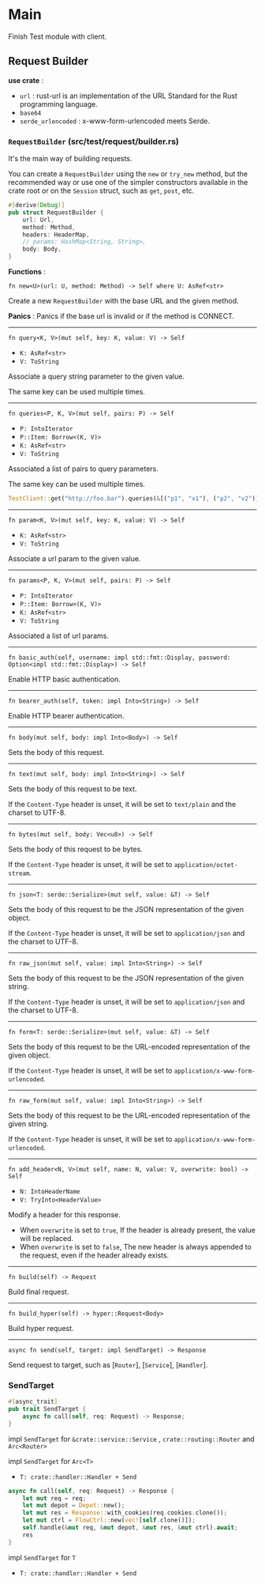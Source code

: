 # Main

Finish Test module with client.

## Request Builder

__use crate__ :

* `url` : rust-url is an implementation of the URL Standard for the Rust programming language.
* `base64` 
* `serde_urlencoded` : x-www-form-urlencoded meets Serde.

### `RequestBuilder`  (src/test/request/builder.rs)
It's the main way of building requests.

You can create a `RequestBuilder` using the `new` or `try_new` method, but the recommended way
or use one of the simpler constructors available in the crate root or on the `Session` struct,
such as `get`, `post`, etc.
```rust
#[derive(Debug)]
pub struct RequestBuilder {
    url: Url,
    method: Method,
    headers: HeaderMap,
    // params: HashMap<String, String>,
    body: Body,
}
```

__Functions__ : 


`fn new<U>(url: U, method: Method) -> Self where U: AsRef<str>`

Create a new `RequestBuilder` with the base URL and the given method.

__Panics__ : Panics if the base url is invalid or if the method is CONNECT.

---
`fn query<K, V>(mut self, key: K, value: V) -> Self`
* `K: AsRef<str>`
* `V: ToString`

Associate a query string parameter to the given value.

The same key can be used multiple times.

---

`fn queries<P, K, V>(mut self, pairs: P) -> Self`
* `P: IntoIterator`
* `P::Item: Borrow<(K, V)>`
* `K: AsRef<str>`
* `V: ToString`

Associated a list of pairs to query parameters.

The same key can be used multiple times.

```rust
TestClient::get("http://foo.bar").queries(&[("p1", "v1"), ("p2", "v2")]);
```

---
`fn param<K, V>(mut self, key: K, value: V) -> Self`
* `K: AsRef<str>`
* `V: ToString`

Associate a url param to the given value.

---
`fn params<P, K, V>(mut self, pairs: P) -> Self`
* `P: IntoIterator`
* `P::Item: Borrow<(K, V)>`
* `K: AsRef<str>`
* `V: ToString`

Associated a list of url params.

---
`fn basic_auth(self, username: impl std::fmt::Display, password: Option<impl std::fmt::Display>) -> Self`

Enable HTTP basic authentication.

---
`fn bearer_auth(self, token: impl Into<String>) -> Self`

Enable HTTP bearer authentication.

---
`fn body(mut self, body: impl Into<Body>) -> Self`

Sets the body of this request.

---
`fn text(mut self, body: impl Into<String>) -> Self`

Sets the body of this request to be text.

If the `Content-Type` header is unset, it will be set to `text/plain` and the charset to UTF-8.

---
`fn bytes(mut self, body: Vec<u8>) -> Self`

Sets the body of this request to be bytes.

If the `Content-Type` header is unset, it will be set to `application/octet-stream`.

---
`fn json<T: serde::Serialize>(mut self, value: &T) -> Self`

Sets the body of this request to be the JSON representation of the given object.

If the `Content-Type` header is unset, it will be set to `application/json` and the charset to UTF-8.

---
`fn raw_json(mut self, value: impl Into<String>) -> Self`

Sets the body of this request to be the JSON representation of the given string.

If the `Content-Type` header is unset, it will be set to `application/json` and the charset to UTF-8.

---
`fn form<T: serde::Serialize>(mut self, value: &T) -> Self`

Sets the body of this request to be the URL-encoded representation of the given object.

If the `Content-Type` header is unset, it will be set to `application/x-www-form-urlencoded`.

---
`fn raw_form(mut self, value: impl Into<String>) -> Self`

Sets the body of this request to be the URL-encoded representation of the given string.

If the `Content-Type` header is unset, it will be set to `application/x-www-form-urlencoded`.

---
`fn add_header<N, V>(mut self, name: N, value: V, overwrite: bool) -> Self`
* `N: IntoHeaderName`
* `V: TryInto<HeaderValue>`

Modify a header for this response.
* When `overwrite` is set to `true`, If the header is already present, the value will be replaced.
* When `overwrite` is set to `false`, The new header is always appended to the request, even if the header already exists.

---
`fn build(self) -> Request`

Build final request.

---
`fn build_hyper(self) -> hyper::Request<Body>`

Build hyper request.

---
`async fn send(self, target: impl SendTarget) -> Response`

Send request to target, such as [`Router`], [`Service`], [`Handler`].

### SendTarget
```rust
#[async_trait]
pub trait SendTarget {
    async fn call(self, req: Request) -> Response;
}
```

impl `SendTarget` for 
`&crate::service::Service` , 
`crate::routing::Router` and `Arc<Router>`

impl `SendTarget` for `Arc<T>`
* `T: crate::handler::Handler + Send`
```rust
async fn call(self, req: Request) -> Response {
    let mut req = req;
    let mut depot = Depot::new();
    let mut res = Response::with_cookies(req.cookies.clone());
    let mut ctrl = FlowCtrl::new(vec![self.clone()]);
    self.handle(&mut req, &mut depot, &mut res, &mut ctrl).await;
    res
}
```

impl `SendTarget` for `T`
* `T: crate::handler::Handler + Send`

